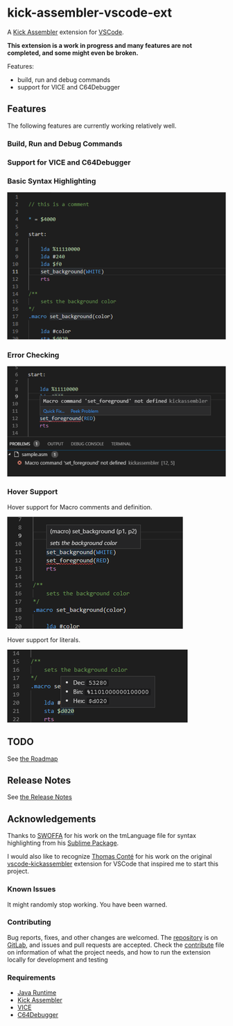 # kick-assembler-vscode-ext
A [Kick Assembler](http://www.theweb.dk/KickAssembler/Main.html#frontpage) extension for [VSCode](https://code.visualstudio.com/).

**This extension is a work in progress and many features are not completed, and some might even be broken.**

Features:
* build, run and debug commands
* support for VICE and C64Debugger


## Features
The following features are currently working relatively well.

### Build, Run and Debug Commands

### Support for VICE and C64Debugger

### Basic Syntax Highlighting
![Syntax Highlighting](/images/ka-syntax-highlighting.png)

### Error Checking
![Error Checking](/images/ka-error-checking.png)

### Hover Support
Hover support for Macro comments and definition.

![Macro Comment Hover](/images/ka-hover1.png)

Hover support for literals.

![Macro Comment Hover](/images/ka-hover2.png)


## TODO
See [the Roadmap](ROADMAP.md)

## Release Notes
See [the Release Notes](RELEASE.md)

## Acknowledgements
Thanks to [SWOFFA](https://csdb.dk/scener/?id=984) for his work on the tmLanguage file for syntax highlighting from his [Sublime Package](https://github.com/Swoffa/SublimeKickAssemblerC64).

I would also like to recognize [Thomas Conté]() for his work on the original [vscode-kickassembler](https://github.com/tomconte/vscode-kickassembler) extension for VSCode that inspired me to start this project.

### Known Issues
It might randomly stop working. You have been warned.

### Contributing
Bug reports, fixes, and other changes are welcomed. The [repository](https://gitlab.com/retro-coder/commodore/kick-assembler-vscode-ext) is on [GitLab](https://gitlab.com), and issues and pull requests are accepted. Check the [contribute](CONTRIBUTE.md) file on information of what the project needs, and how to run the extension locally for development and testing

### Requirements
* [Java Runtime](https://java.com/en/download/)
* [Kick Assembler](http://www.theweb.dk/KickAssembler/Main.html#frontpage)
* [VICE](http://vice-emu.sourceforge.net/index.html#download)
* [C64Debugger](https://sourceforge.net/projects/c64-debugger/files/latest/download)